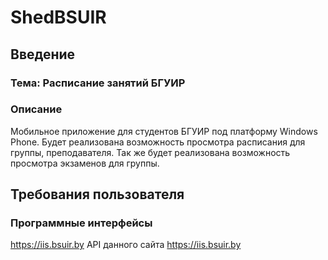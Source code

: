 # ShedBSUIR
## Введение
### Тема: Расписание занятий БГУИР
### Описание
Мобильное приложение для студентов БГУИР под платформу Windows Phone. Будет реализована возможность
просмотра расписания для группы, преподавателя. Так же будет реализована возможность просмотра экзаменов для группы.
## Требования пользователя
### Программные интерфейсы
https://iis.bsuir.by
API данного сайта https://iis.bsuir.by
